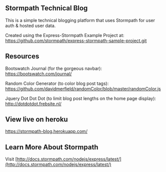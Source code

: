 ## Stormpath Technical Blog

This is a simple technical blogging platform that uses Stormpath for user auth & hosted user data.

Created using the Express-Stormpath Example Project at: https://github.com/stormpath/express-stormpath-sample-project.git

## Resources

Bootswatch Journal (for the gorgeous navbar):
https://bootswatch.com/journal/

Random Color Generator (to color blog post tags):
https://github.com/davidmerfield/randomColor/blob/master/randomColor.js

Jquery Dot Dot Dot (to limit blog post lengths on the home page display):
http://dotdotdot.frebsite.nl/

## View live on heroku

https://stormpath-blog.herokuapp.com/

## Learn More About Stormpath

Visit [http://docs.stormpath.com/nodejs/express/latest/](http://docs.stormpath.com/nodejs/express/latest/)
